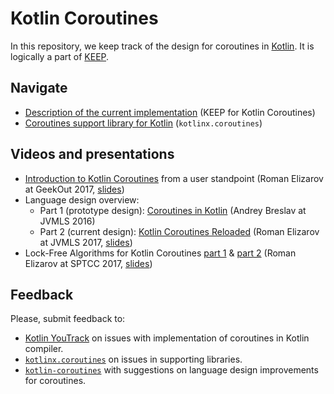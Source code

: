 # Kotlin Coroutines

In this repository, we keep track of the design for coroutines in [Kotlin](https://kotlinlang.org). 
It is logically a part of [KEEP](https://github.com/Kotlin/KEEP).

## Navigate

* [Description of the current implementation](kotlin-coroutines-informal.md) (KEEP for Kotlin Coroutines)
* [Coroutines support library for Kotlin](https://github.com/kotlin/kotlinx.coroutines) (`kotlinx.coroutines`)

## Videos and presentations

* [Introduction to Kotlin Coroutines](https://vimeo.com/222499934) from a user standpoint 
  (Roman Elizarov at GeekOut 2017, [slides](https://www.slideshare.net/elizarov/introduction-to-kotlin-coroutines))
* Language design overview:
  * Part 1 (prototype design): [Coroutines in Kotlin](https://www.youtube.com/watch?v=4W3ruTWUhpw) 
    (Andrey Breslav at JVMLS 2016)
  * Part 2 (current design): [Kotlin Coroutines Reloaded](https://www.youtube.com/watch?v=3xalVUY69Ok&feature=youtu.be) 
    (Roman Elizarov at JVMLS 2017, [slides](https://www.slideshare.net/elizarov/kotlin-coroutines-reloaded)) 
* Lock-Free Algorithms for Kotlin Coroutines 
   [part 1](https://www.youtube.com/watch?v=W2dOOBN1OQI) &
   [part 2](https://www.youtube.com/watch?v=iQsN_IDUTSc) 
   (Roman Elizarov at SPTCC 2017, [slides](https://www.slideshare.net/elizarov/lockfree-algorithms-for-kotlin-coroutines)) 

## Feedback

Please, submit feedback to:

* [Kotlin YouTrack](http://kotl.in/issue) on issues with implementation of coroutines in Kotlin compiler.
* [`kotlinx.coroutines`](https://github.com/Kotlin/kotlinx.coroutines/issues) on issues in supporting libraries.
* [`kotlin-coroutines`](https://github.com/JetBrains/kotlin-coroutines/issues) with suggestions on 
  language design improvements for coroutines. 
